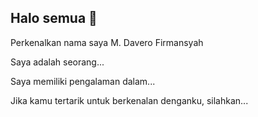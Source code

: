 ## Halo semua 👋

Perkenalkan nama saya M. Davero Firmansyah

Saya adalah seorang...

Saya memiliki pengalaman dalam...

Jika kamu tertarik untuk berkenalan denganku, silahkan...
